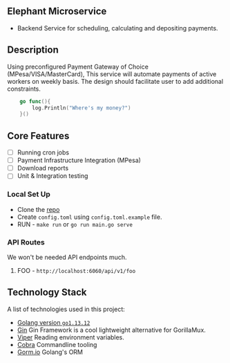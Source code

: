 ## Elephant Microservice
- Backend Service for scheduling, calculating and depositing payments. 

## Description
Using preconfigured Payment Gateway of Choice (MPesa/VISA/MasterCard), This service will
automate payments of active workers on weekly basis. The design should facilitate user to
add additional constraints.



```go
    go func(){
        log.Println("Where's my money?")
    }()
``` 
## Core Features
- [ ] Running cron jobs
- [ ] Payment Infrastructure Integration (MPesa)
- [ ] Download reports 
- [ ] Unit & Integration testing

### Local Set Up  
+ Clone the [repo](https://github.com/vonmutinda/Elephant.git) 
+ Create `config.toml` using `config.toml.example` file. 
+ RUN - `make run` or `go run main.go serve`

### API Routes 
We won't be needed API endpoints much.
1. FOO             - `http://localhost:6060/api/v1/foo`  

## Technology Stack 
A list of technologies used in this project:
- [Golang version `go1.13.12`](https://golang.org) 
- [Gin](https://github.com/gin-gonic/gin) Gin Framework is a cool lightweight alternative for GorillaMux.
- [Viper](github.com/spf13/viper) Reading environment variables.
- [Cobra](github.com/spf13/cobra) Commandline tooling
- [Gorm.io](github.com/jinzhu/gorm) Golang's ORM
